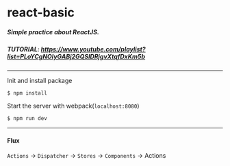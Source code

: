 # react-basic
##### Simple practice about ReactJS.
##### TUTORIAL: https://www.youtube.com/playlist?list=PLoYCgNOIyGABj2GQSlDRjgvXtqfDxKm5b
---
Init and install package
```sh
$ npm install
```
Start the server with webpack(`localhost:8080`)
```sh
$ npm run dev
```
---
#### Flux
`Actions` -> `Dispatcher` -> `Stores` -> `Components` -> Actions
